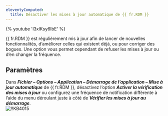 ```yaml
---
eleventyComputed:
  title: Désactiver les mises à jour automatique de {{ fr.RDM }}
---
```

{% youtube 'I3xlKsy6IbE' %}  

{{ fr.RDM }} est régulièrement mis à jour afin de lancer de nouvelles fonctionnalités, d’améliorer celles qui existent déjà, ou pour corriger des bogues. Une option vous permet cependant de refuser les mises à jour ou d’en changer la fréquence. 
## Paramètres 
Dans ***Fichier – Options – Application – Démarrage de l’application – Mise à jour automatique*** de {{ fr.RDM }}, désactivez l’option ***Activer la vérification des mises à jour*** ou configurez une fréquence de notification différente à l’aide du menu déroulant juste à côté de ***Vérifier les mises à jour au démarrage***.  
![!!KB4015](https://webdevolutions.azureedge.net/docs/fr/kb/KB4015.png) 

